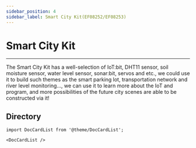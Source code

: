 ```yaml
---
sidebar_position: 4
sidebar_label: Smart City Kit(EF08252/EF08253)
---
```


# Smart City Kit
---

The Smart City Kit has a well-selection of IoT:bit, DHT11 sensor, soil moisture sensor, water level sensor, sonar:bit, servos and etc., we could use it to build such themes as the smart parking lot, transportation network and river level monitoring…, we can use it to learn more about the IoT and program, and more possibilities of the future city scenes are able to be constructed via it!

##  Directory

```mdx-code-block
import DocCardList from '@theme/DocCardList';

<DocCardList />
```
